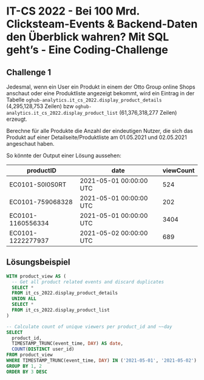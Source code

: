 # IT-CS 2022 - Bei 100 Mrd. Clicksteam-Events & Backend-Daten den Überblick wahren? Mit SQL geht’s - Eine Coding-Challenge
## Challenge 1

Jedesmal, wenn ein User ein Produkt in einem der Otto Group online Shops anschaut oder eine Produktliste angezeigt bekommt, wird ein Eintrag
in der Tabelle `oghub-analytics.it_cs_2022.display_product_details` (4,295,128,753 Zeilen) bzw `oghub-analytics.it_cs_2022.display_product_list` (61,376,318,277  Zeilen)
erzeugt.

Berechne für alle Produkte die Anzahl der eindeutigen Nutzer, die sich das Produkt auf einer Detailseite/Produktliste am 01.05.2021 und
02.05.2021 angeschaut haben.


So könnte der Output einer Lösung aussehen:

| productID         | date                    | viewCount |
| ----------------- | ----------------------- | --------- |
| EC0101-S0I0S0RT   | 2021-05-01 00:00:00 UTC | 524       |
| EC0101-759068328  | 2021-05-01 00:00:00 UTC | 202       |
| EC0101-1160556334 | 2021-05-01 00:00:00 UTC | 3404      |
| EC0101-1222277937 | 2021-05-02 00:00:00 UTC | 689       |



## Lösungsbeispiel

```SQL
WITH product_view AS (
  -- Get all product related events and discard duplicates
  SELECT *
  FROM it_cs_2022.display_product_details
  UNION ALL
  SELECT *
  FROM it_cs_2022.display_product_list
)

-- Calculate count of unique viewers per product_id and ~~day
SELECT 
  product_id, 
  TIMESTAMP_TRUNC(event_time, DAY) AS date, 
  COUNT(DISTINCT user_id)
FROM product_view
WHERE TIMESTAMP_TRUNC(event_time, DAY) IN ('2021-05-01', '2021-05-02')
GROUP BY 1, 2
ORDER BY 3 DESC
```